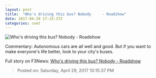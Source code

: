 ```yaml
---
layout: post
title:  "Who's driving this bus? Nobody     - Roadshow"
date: 2017-04-29 17:15:37Z
categories: cnet
---
```


![Who's driving this bus? Nobody     - Roadshow](https://cnet3.cbsistatic.com/img/3Ip5B2WwVmG7Safb21Bz7-BZiF0=/670x503/2017/04/26/03bb94da-1ac4-42dd-b9f9-a72e407349b3/gateway-shuttle-pod-sunset.jpg)

Commentary: Autonomous cars are all well and good. But if you want to make everyone's life better, look to your city's buses.


Full story on F3News: [Who's driving this bus? Nobody     - Roadshow](http://www.f3nws.com/n/WusQ2)

> Posted on: Saturday, April 29, 2017 10:15:37 PM
